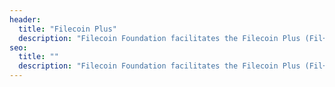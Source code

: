 ```yaml
---
header:
  title: "Filecoin Plus"
  description: "Filecoin Foundation facilitates the Filecoin Plus (Fil+) program. Fil+ aims to increase the amount of useful data stored on the Filecoin network."
seo:
  title: ""
  description: "Filecoin Foundation facilitates the Filecoin Plus (Fil+) program. Fil+ aims to increase the amount of useful data stored on the Filecoin network."
---
```

